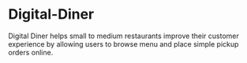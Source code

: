 # Digital-Diner
Digital Diner helps small to medium restaurants improve their customer experience by allowing users to browse menu and place simple pickup orders online.
